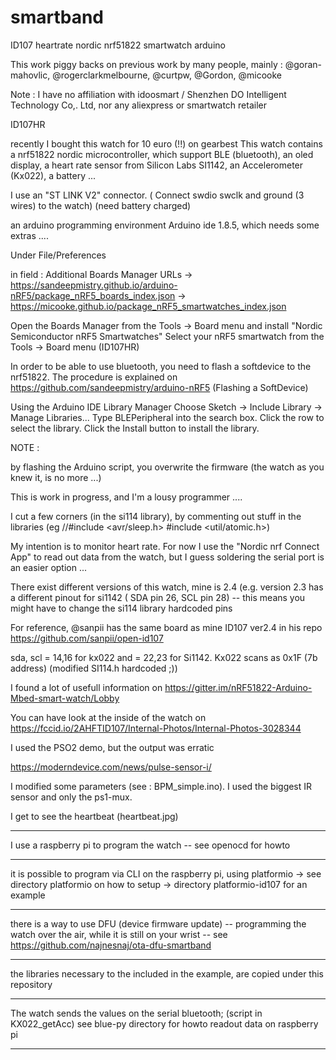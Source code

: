 




# smartband
ID107 heartrate nordic nrf51822 smartwatch arduino

This work piggy backs on previous work by many people, mainly : @goran-mahovlic, @rogerclarkmelbourne, @curtpw, @Gordon, @micooke

Note : I have no affiliation with idoosmart / Shenzhen DO Intelligent Technology Co,. Ltd, nor any aliexpress or smartwatch retailer
 

ID107HR

recently I bought this watch for 10 euro (!!) on gearbest
This watch contains a nrf51822 nordic microcontroller, which support BLE (bluetooth), an oled display, a heart rate sensor from Silicon Labs SI1142, an Accelerometer (Kx022), a battery ... 

I use an "ST LINK V2" connector. ( Connect swdio swclk and ground (3 wires) to the watch) (need battery charged)

an arduino programming environment Arduino ide 1.8.5, which needs some extras ....

Under File/Preferences

in field : 
Additional Boards Manager URLs
-> https://sandeepmistry.github.io/arduino-nRF5/package_nRF5_boards_index.json
-> https://micooke.github.io/package_nRF5_smartwatches_index.json


Open the Boards Manager from the Tools -> Board menu and install "Nordic Semiconductor nRF5 Smartwatches"
Select your nRF5 smartwatch from the Tools -> Board menu (ID107HR)


In order to be able to use bluetooth, you need to flash a softdevice to the nrf51822.
The procedure is explained on https://github.com/sandeepmistry/arduino-nRF5 
(Flashing a SoftDevice)


Using the Arduino IDE Library Manager
Choose Sketch -> Include Library -> Manage Libraries...
Type BLEPeripheral into the search box.
Click the row to select the library.
Click the Install button to install the library.


NOTE :

by flashing the Arduino script, you overwrite the firmware (the watch as you knew it, is no more ...)

This is work in progress, and I'm a lousy programmer ....

I cut a few corners (in the si114 library), by commenting out stuff in the libraries (eg //#include <avr/sleep.h> #include <util/atomic.h>)

My intention is to monitor heart rate.
For now I use the "Nordic nrf Connect App" to read out data from the watch, but I guess soldering the serial port is an easier option ...

There exist different versions of this watch, mine is 2.4 (e.g. version 2.3 has a different pinout for si1142 ( SDA pin 26, SCL pin 28) -- this means you might have to change the si114 library hardcoded pins


For reference, @sanpii has the same board as mine ID107 ver2.4 in his repo https://github.com/sanpii/open-id107

 sda, scl = 14,16 for kx022 and = 22,23 for Si1142. Kx022 scans as 0x1F (7b address) 
(modified SI114.h hardcoded ;)) 


I found a lot of usefull information on https://gitter.im/nRF51822-Arduino-Mbed-smart-watch/Lobby
 
You can have look at the inside of the watch on  https://fccid.io/2AHFTID107/Internal-Photos/Internal-Photos-3028344





I used the PSO2 demo, but the output was erratic 

https://moderndevice.com/news/pulse-sensor-i/ 


I modified some parameters (see : BPM_simple.ino).
I used the biggest IR sensor and only the ps1-mux.

I get to see the heartbeat (heartbeat.jpg)

---------------------------------------------------------------------

I use a raspberry pi to program the watch -- see openocd for howto

---------------------------------------------------------------------

it is possible to program via CLI on the raspberry pi, using platformio
-> see directory platformio on how to setup 
-> directory platformio-id107 for an example

---------------------------------------------------------------------

there is a way to use DFU (device firmware update) -- programming the watch over the air, while it is still on your wrist -- see https://github.com/najnesnaj/ota-dfu-smartband

----------------------------------------------------------------------

the libraries necessary to the included in the example, are copied under this repository

------------------------------------------------------------------------



The watch sends the values on the serial bluetooth; (script in KX022_getAcc) 
see blue-py directory for howto readout data on raspberry pi

---------------------------------------------------------------------









